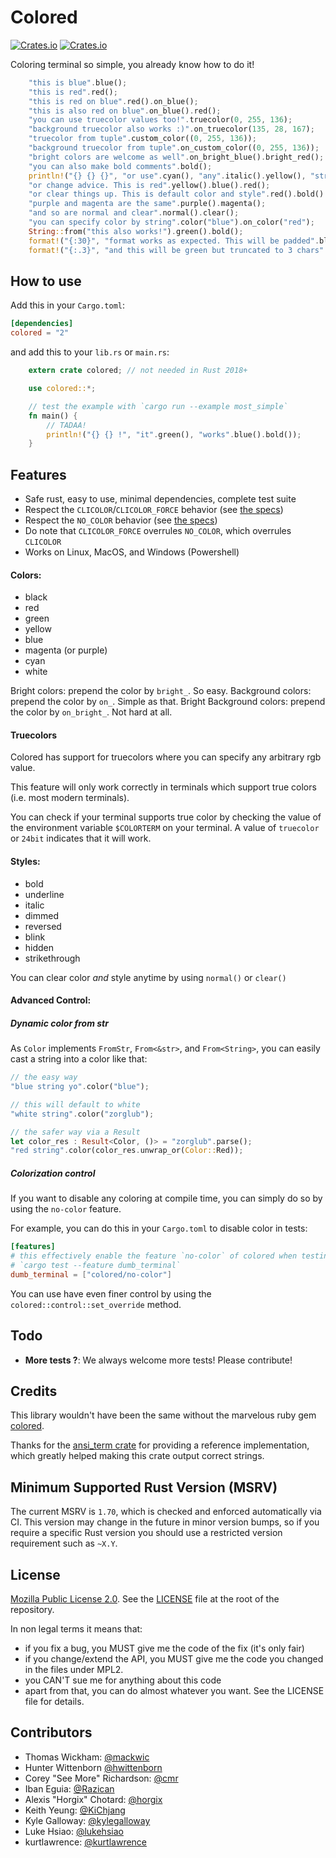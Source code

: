 # Colored

[![Crates.io](https://img.shields.io/crates/v/colored.svg?maxAge=2592000)](https://crates.io/crates/colored) [![Crates.io](https://img.shields.io/crates/l/colored.svg?maxAge=2592000)](https://github.com/mackwic/colored/blob/master/LICENSE)

Coloring terminal so simple, you already know how to do it!

```rust
    "this is blue".blue();
    "this is red".red();
    "this is red on blue".red().on_blue();
    "this is also red on blue".on_blue().red();
    "you can use truecolor values too!".truecolor(0, 255, 136);
    "background truecolor also works :)".on_truecolor(135, 28, 167);
    "truecolor from tuple".custom_color((0, 255, 136));
    "background truecolor from tuple".on_custom_color((0, 255, 136));
    "bright colors are welcome as well".on_bright_blue().bright_red();
    "you can also make bold comments".bold();
    println!("{} {} {}", "or use".cyan(), "any".italic().yellow(), "string type".cyan());
    "or change advice. This is red".yellow().blue().red();
    "or clear things up. This is default color and style".red().bold().clear();
    "purple and magenta are the same".purple().magenta();
    "and so are normal and clear".normal().clear();
    "you can specify color by string".color("blue").on_color("red");
    String::from("this also works!").green().bold();
    format!("{:30}", "format works as expected. This will be padded".blue());
    format!("{:.3}", "and this will be green but truncated to 3 chars".green());
```

## How to use

Add this in your `Cargo.toml`:

```toml
[dependencies]
colored = "2"
```

and add this to your `lib.rs` or `main.rs`:

```rust
    extern crate colored; // not needed in Rust 2018+

    use colored::*;

    // test the example with `cargo run --example most_simple`
    fn main() {
        // TADAA!
        println!("{} {} !", "it".green(), "works".blue().bold());
    }
```

## Features

- Safe rust, easy to use, minimal dependencies, complete test suite
- Respect the `CLICOLOR`/`CLICOLOR_FORCE` behavior (see [the specs](http://bixense.com/clicolors/))
- Respect the `NO_COLOR` behavior (see [the specs](https://no-color.org/))
- Do note that `CLICOLOR_FORCE` overrules `NO_COLOR`, which overrules `CLICOLOR`
- Works on Linux, MacOS, and Windows (Powershell)

#### Colors:

- black
- red
- green
- yellow
- blue
- magenta (or purple)
- cyan
- white

Bright colors: prepend the color by `bright_`. So easy.
Background colors: prepend the color by `on_`. Simple as that.
Bright Background colors: prepend the color by `on_bright_`. Not hard at all.

#### Truecolors

Colored has support for truecolors where you can specify any arbitrary rgb value.

This feature will only work correctly in terminals which support true colors (i.e. most modern terminals).

You can check if your terminal supports true color by checking the value of the environment variable `$COLORTERM` on your terminal. A value of `truecolor` or `24bit` indicates that it will work.

#### Styles:

- bold
- underline
- italic
- dimmed
- reversed
- blink
- hidden
- strikethrough

You can clear color _and_ style anytime by using `normal()` or `clear()`

#### Advanced Control:

##### Dynamic color from str

As `Color` implements `FromStr`, `From<&str>`, and `From<String>`, you can easily cast a string into a color like that:

```rust
// the easy way
"blue string yo".color("blue");

// this will default to white
"white string".color("zorglub");

// the safer way via a Result
let color_res : Result<Color, ()> = "zorglub".parse();
"red string".color(color_res.unwrap_or(Color::Red));
```


##### Colorization control

If you want to disable any coloring at compile time, you can simply do so by
using the `no-color` feature.

For example, you can do this in your `Cargo.toml` to disable color in tests:

```toml
[features]
# this effectively enable the feature `no-color` of colored when testing with
# `cargo test --feature dumb_terminal`
dumb_terminal = ["colored/no-color"]
```

You can use have even finer control by using the
`colored::control::set_override` method.

## Todo

- **More tests ?**: We always welcome more tests! Please contribute!

## Credits

This library wouldn't have been the same without the marvelous ruby gem [colored](https://github.com/defunkt/colored).

Thanks for the [ansi\_term crate](https://github.com/ogham/rust-ansi-term) for
providing a reference implementation, which greatly helped making this crate
output correct strings.

## Minimum Supported Rust Version (MSRV)
The current MSRV is `1.70`, which is checked and enforced automatically via CI. This version may change in the future in minor version bumps, so if you require a specific Rust version you should use a restricted version requirement such as `~X.Y`.

## License

[Mozilla Public License 2.0](https://www.mozilla.org/en-US/MPL/2.0/). See the
[LICENSE](https://github.com/mackwic/colored/blob/master/LICENSE) file at the
root of the repository.

In non legal terms it means that:
- if you fix a bug, you MUST give me the code of the fix (it's only fair)
- if you change/extend the API, you MUST give me the code you changed in the
  files under MPL2.
- you CAN'T sue me for anything about this code
- apart from that, you can do almost whatever you want. See the LICENSE file
  for details.

## Contributors

- Thomas Wickham: [@mackwic](https://github.com/mackwic)
- Hunter Wittenborn [@hwittenborn](https://github.com/hwittenborn)
- Corey "See More" Richardson: [@cmr](https://github.com/cmr)
- Iban Eguia: [@Razican](https://github.com/Razican)
- Alexis "Horgix" Chotard: [@horgix](https://github.com/horgix)
- Keith Yeung: [@KiChjang](https://github.com/KiChjang)
- Kyle Galloway: [@kylegalloway](https://github.com/kylegalloway)
- Luke Hsiao: [@lukehsiao](https://github.com/lukehsiao)
- kurtlawrence: [@kurtlawrence](https://github.com/kurtlawrence)
